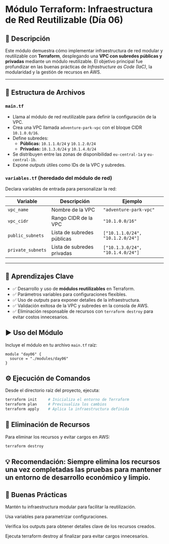 # Módulo Terraform: Infraestructura de Red Reutilizable (Día 06)

## 📌 Descripción

Este módulo demuestra cómo implementar infraestructura de red modular y reutilizable con **Terraform**, desplegando una **VPC con subredes públicas y privadas** mediante un módulo reutilizable. El objetivo principal fue profundizar en las buenas prácticas de *Infrastructure as Code (IaC)*, la modularidad y la gestión de recursos en AWS.

---

## 📁 Estructura de Archivos

### `main.tf`

- Llama al módulo de red reutilizable para definir la configuración de la VPC.
- Crea una VPC llamada `adventure-park-vpc` con el bloque CIDR `10.1.0.0/16`.
- Define subredes:
  - **Públicas:** `10.1.1.0/24` y `10.1.2.0/24`
  - **Privadas:** `10.1.3.0/24` y `10.1.4.0/24`
- Se distribuyen entre las zonas de disponibilidad `eu-central-1a` y `eu-central-1b`.
- Expone *outputs* útiles como IDs de la VPC y subredes.

### `variables.tf` (heredado del módulo de red)

Declara variables de entrada para personalizar la red:

| Variable         | Descripción                                     | Ejemplo                 |
|------------------|-------------------------------------------------|-------------------------|
| `vpc_name`       | Nombre de la VPC                                | `"adventure-park-vpc"`  |
| `vpc_cidr`       | Rango CIDR de la VPC                            | `"10.1.0.0/16"`         |
| `public_subnets` | Lista de subredes públicas                      | `["10.1.1.0/24", "10.1.2.0/24"]` |
| `private_subnets`| Lista de subredes privadas                      | `["10.1.3.0/24", "10.1.4.0/24"]` |

---

## 🧠 Aprendizajes Clave

- ✅ Desarrollo y uso de **módulos reutilizables** en Terraform.
- ✅ Parámetros variables para configuraciones flexibles.
- ✅ Uso de *outputs* para exponer detalles de la infraestructura.
- ✅ Validación exitosa de la VPC y subredes en la consola de AWS.
- ✅ Eliminación responsable de recursos con `terraform destroy` para evitar costos innecesarios.


## ▶️ Uso del Módulo

Incluye el módulo en tu archivo `main.tf` raíz:

```hcl
module "day06" {
  source = "./modules/day06"
}
```


## ⚙️ Ejecución de Comandos
Desde el directorio raíz del proyecto, ejecuta:

```bash
terraform init     # Inicializa el entorno de Terraform
terraform plan     # Previsualiza los cambios
terraform apply    # Aplica la infraestructura definida
```
## 🧨 Eliminación de Recursos
Para eliminar los recursos y evitar cargos en AWS:

```bash
terraform destroy
```

## 💡 Recomendación: Siempre elimina los recursos una vez completadas las pruebas para mantener un entorno de desarrollo económico y limpio.

## 🔐 Buenas Prácticas
Mantén tu infraestructura modular para facilitar la reutilización.

Usa variables para parametrizar configuraciones.

Verifica los outputs para obtener detalles clave de los recursos creados.

Ejecuta terraform destroy al finalizar para evitar cargos innecesarios.

